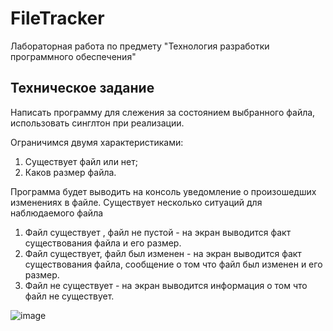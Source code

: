 # FileTracker
Лабораторная работа по предмету "Технология разработки программного обеспечения"

## Техническое задание
Написать программу для слежения за состоянием выбранного файла, использовать синглтон при реализации.

Ограничимся  двумя характеристиками:
1. Существует файл или нет;
2. Каков размер файла.

Программа будет выводить на консоль уведомление о произошедших изменениях в файле.
Существует несколько ситуаций для наблюдаемого файла

1. Файл существует , файл не  пустой - на экран выводится факт существования файла и его  размер.
2. Файл существует, файл был изменен - на экран выводится факт существования файла, сообщение о том что файл был изменен и его размер.  
3. Файл не существует - на экран выводится информация о том что файл не существует.

![image](https://github.com/lehenskiy/FileTracker/assets/50871152/b175651d-9463-470d-ac64-77ca71854a71)

